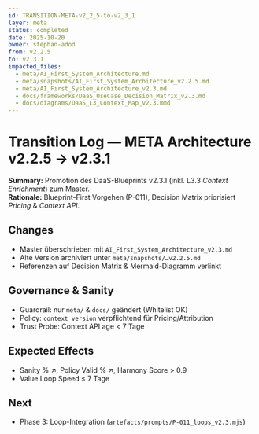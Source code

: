 ```yaml
---
id: TRANSITION-META-v2_2_5-to-v2_3_1
layer: meta
status: completed
date: 2025-10-20
owner: stephan-adod
from: v2.2.5
to: v2.3.1
impacted_files:
  - meta/AI_First_System_Architecture.md
  - meta/snapshots/AI_First_System_Architecture_v2.2.5.md
  - meta/AI_First_System_Architecture_v2.3.md
  - docs/frameworks/DaaS_UseCase_Decision_Matrix_v2.3.md
  - docs/diagrams/DaaS_L3_Context_Map_v2.3.mmd
---
```

# Transition Log — META Architecture v2.2.5 → v2.3.1

**Summary:** Promotion des DaaS-Blueprints v2.3.1 (inkl. L3.3 *Context Enrichment*) zum Master.  
**Rationale:** Blueprint-First Vorgehen (P-011), Decision Matrix priorisiert *Pricing* & *Context API*.

## Changes
- Master überschrieben mit `AI_First_System_Architecture_v2.3.md`
- Alte Version archiviert unter `meta/snapshots/…v2.2.5.md`
- Referenzen auf Decision Matrix & Mermaid-Diagramm verlinkt

## Governance & Sanity
- Guardrail: nur `meta/` & `docs/` geändert (Whitelist OK)
- Policy: `context_version` verpflichtend für Pricing/Attribution
- Trust Probe: Context API age < 7 Tage

## Expected Effects
- Sanity % ↗, Policy Valid % ↗, Harmony Score > 0.9
- Value Loop Speed ≤ 7 Tage

## Next
- Phase 3: Loop-Integration (`artefacts/prompts/P-011_loops_v2.3.mjs`)
